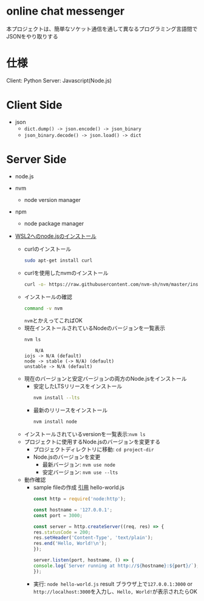 # online chat messenger
本プロジェクトは、簡単なソケット通信を通して異なるプログラミング言語間でJSONをやり取りする

# 仕様
Client: Python
Server: Javascript(Node.js)

# Client Side
- json
    - `dict.dump() -> json.encode() -> json_binary`
    - `json_binary.decode() -> json.load() -> dict`

# Server Side
- node.js
- nvm
    - node version manager
- npm
    - node package manager

- [WSL2へのnode.jsのインストール](https://learn.microsoft.com/ja-jp/windows/dev-environment/javascript/nodejs-on-wsl)
    - curlのインストール
        ```bash
        sudo apt-get install curl
        ```
    - curlを使用したnvmのインストール
        ```bash
        curl -o- https://raw.githubusercontent.com/nvm-sh/nvm/master/install.sh | bash
        ```
    - インストールの確認
        ```bash
        command -v nvm
        ```
        `nvm`とかえってこればOK
    - 現在インストールされているNodeのバージョンを一覧表示
        ```bash
        nvm ls
        ```
        ```
            N/A
        iojs -> N/A (default)
        node -> stable (-> N/A) (default)
        unstable -> N/A (default)
        ```
    - 現在のバージョンと安定バージョンの両方のNode.jsをインストール
        - 安定したLTSリリースをインストール
            ```bash
            nvm install --lts
            ```
        - 最新のリリースをインストール
            ```bash
            nvm install node
            ```
    - インストールされているversionを一覧表示:`nvm ls`
    - プロジェクトに使用するNode.jsのバージョンを変更する
        - プロジェクトディレクトリに移動: `cd project-dir`
        - Node.jsのバージョンを変更
            - 最新バージョン: `nvm use node`
            - 安定バージョン: `nvm use --lts`
    - 動作確認
        - sample fileの作成 [引用](https://nodejs.org/api/synopsis.html)
            hello-world.js
            ```node.js
            const http = require('node:http');

            const hostname = '127.0.0.1';
            const port = 3000;

            const server = http.createServer((req, res) => {
            res.statusCode = 200;
            res.setHeader('Content-Type', 'text/plain');
            res.end('Hello, World!\n');
            });

            server.listen(port, hostname, () => {
            console.log(`Server running at http://${hostname}:${port}/`);
            });
            ```
        - 実行: `node hello-world.js`
            result
            ブラウザ上で`127.0.0.1:3000` or `http://localhost:3000`を入力し、`Hello, World!`が表示されたらOK
